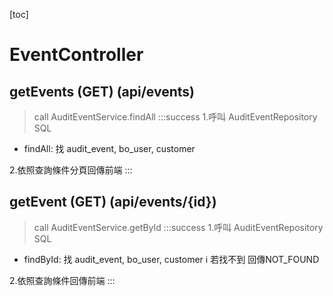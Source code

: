 
[toc]

# EventController
## getEvents (GET) (api/events)
> call AuditEventService.findAll
:::success
1.呼叫 AuditEventRepository SQL
- findAll: 找 audit_event, bo_user, customer

2.依照查詢條件分頁回傳前端
:::

## getEvent (GET) (api/events/{id})
> call AuditEventService.getById
:::success
1.呼叫 AuditEventRepository SQL
- findById: 找 audit_event, bo_user, customer
:information_source: 若找不到 回傳NOT_FOUND

2.依照查詢條件回傳前端
:::